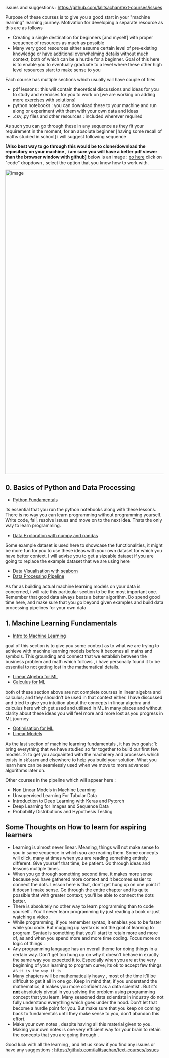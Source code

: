 issues and suggestions : https://github.com/lalitsachan/text-courses/issues

Purpose of these courses is to give you a good start in your "machine learning" learning journey. Motivation for developing a separate resource as this are as follows 

* Creating a single destination for beginners [and myself] with proper sequence of resources as much as possible 
* Many very good resources either assume certain level of pre-existing knowledge or have additional overwhelming details without much context, both of which can be a hurdle for a beginner. Goal of this here is to enable you to eventually graduate to a level where these other high level resources start to make sense to you

Each course has multiple sections which usually will have couple of files 

* pdf lessons : this will contain theoretical discussions and ideas for you to study and exercises for you to work on [we are working on adding more exercises with solutions]
* python notebooks : you can download these to your machine and run along or experiment with them with your own data and ideas
* .csv,.py files and other resources : included wherever required

As such you can go through these in any sequence as they fit your requirement in the moment, for an absolute beginner [having some recall of maths studied in school] i will suggest following sequence 

**[Also best way to go through this would be to clone/download the repository on your machine , i am sure you will have a better pdf viewer than the browser window with github]**
below is an image : [go here](https://github.com/lalitsachan/text-courses/tree/main) click on "code" dropdown , select the option that you know how to work with. 

<img width="966" alt="image" src="https://github.com/user-attachments/assets/5de74732-4d65-4ff8-a4ee-2c74efedfb82">


## 0. Basics of Python and Data Processing 

* [Python Fundamentals](https://github.com/lalitsachan/text-courses/tree/main/0.Basics%20of%20Python%20and%20Data%20Processing/0.%20Python%20Programming)

its essential that you run the python notebooks along with these lessons. There is no way you can learn programming without programming yourself. Write code, fail, resolve issues and move on to the next idea. Thats the only way to learn programming. 
* [Data Exploration with numpy and pandas](https://github.com/lalitsachan/text-courses/tree/main/0.Basics%20of%20Python%20and%20Data%20Processing/1.Numpy%20and%20Pandas)

Some example dataset is used here to showcase the functionalities, it might be more fun for you to use these ideas with your own dataset for which you have better context. I will advise you to get a sizeable dataset if you are going to replace the example dataset that we are using here
* [Data Visualisation with seaborn](https://github.com/lalitsachan/text-courses/tree/main/0.Basics%20of%20Python%20and%20Data%20Processing/2.%20Data%20Visualisation%20With%20Seaborn)
* [Data Processing Pipeline](https://github.com/lalitsachan/text-courses/tree/main/0.Basics%20of%20Python%20and%20Data%20Processing/3.%20Data%20Processing%20Pipelines%20with%20sklearn)

As far as building actual machine learning models on your data is concerned, i will rate this particular section to be the most important one. Remember that good data always beats a better algorithm. Do spend good time here, and make sure that you go beyond given examples and build data processing pipelines for your own data

## 1. Machine Learning Fundamentals

* [Intro to Machine Learning](https://github.com/lalitsachan/text-courses/tree/main/1.Machine%20Learning%20Fundamentals/0.%20Introduction%20to%20Machine%20Learning)

goal of this section is to give you some context as to what we are trying to achieve with machine learning models before it becomes all maths and symbols. This grounding and connect that we establish between the business problem and math which follows , i have personally found it to be essential to not getting lost in the mathematical details.
* [Linear Algebra for ML](https://github.com/lalitsachan/text-courses/tree/main/1.Machine%20Learning%20Fundamentals/1.%20Linear%20Algebra)
* [Calculus for ML](https://github.com/lalitsachan/text-courses/tree/main/1.Machine%20Learning%20Fundamentals/2.%20Calculus)

both of these section above are not complete courses in linear algebra and calculus; and they shouldn't be used in that context either. I have discussed and tried to give you intuition about the concepts in linear algebra and calculus here which get used and utilised in ML in many places and without clarity about these ideas you will feel more and more lost as you progress in ML journey
* [Optimisation for ML](https://github.com/lalitsachan/text-courses/tree/main/1.Machine%20Learning%20Fundamentals/3.%20Optimisers%20for%20ML)
* [Linear Models](https://github.com/lalitsachan/text-courses/tree/main/1.Machine%20Learning%20Fundamentals/4.%20Linear%20Models)

As the last section of machine learning fundamentals , it has two goals: 1: bring everything that we have studied so far together to build our first few models. 2: to get you acquainted with the machinery and processes which exists in `sklearn` and elsewhere to help you build your solution. What you learn here can be seamlessly used when we move to more advanced algorithms later on.

Other courses in the pipeline which will appear here : 
* Non Linear Models in Machine Learning
* Unsupervised Learning For Tabular Data
* Introduction to Deep Learning with Keras and Pytorch
* Deep Learning for Images and Sequence Data
* Probability Distributions and Hypothesis Testing

## Some Thoughts on How to learn for aspiring learners 

* Learning is almost never linear. Meaning, things will not make sense to you in same sequence in which you are reading them. Some concepts will click, many at times when you are reading something entirely different. Give yourself that time, be patient. Go through ideas and lessons multiple times.
* When you go through something second time, it makes more sense because you have gathered more context and it becomes easier to connect the dots. Lesson here is that, don't get hung up on one point if  it doesn't make sense. Go through the entire chapter and its quite possible that with greater context; you'll be able to connect the dots better.
* There is absolutely no other way to learn programming than to code yourself . You'll never learn programming by just reading a book or just watching a video .
* While programming, if you remember syntax, it enables you to be faster while you code. But mugging up syntax is not the goal of learning to program. Syntax is something that you'll start to retain more and more of, as and when you spend more and more time coding. Focus more on logic of things .
* Any programming language has an overall theme for doing things in a certain way. Don't get too hung up on why it doesn't behave in exactly the same way you expected it to. Especially when you are at the very beginning of your learning to program curve; its ok to accept few things as `it is the way it is`
* Many chapters will be mathematically heavy , most of the time it'll be difficult to get it all in one go. Keep in mind that, if you understand the mathematics, it makes you more confident as a data scientist . But it's **<u>not</u>** absolutely pivotal in you solving the problem using programming concept that you learn. Many seasoned data scientists in industry do not fully understand everything which goes under the hood. Don't let that become a hurdle point for you. But make sure that you keep on coming back to fundamentals until they make sense to you, don't abandon this effort.
* Make your own notes , despite having all this material given to you. Making your own notes is one very efficient way for your brain to retain the concepts that you are going through . 

Good luck with all the learning , and let us know if you find any issues or have any suggestions : https://github.com/lalitsachan/text-courses/issues
